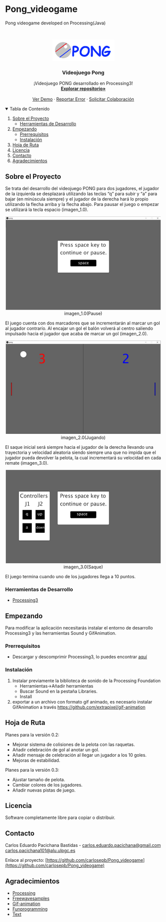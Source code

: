 # Pong_videogame
Pong videogame developed on Processing(Java)

<!-- PROJECT LOGO -->
<br />
<p align="center">
  <a href="https://github.com/carlosepb/Pong_videogame">
    <img src="images/logo.png" alt="Logo" width="200" height="70">
  </a>

  <h3 align="center">Videojuego Pong</h3>

  <p align="center">
    ¡Videojuego PONG desarrollado en Processing3!
    <br />
      <a href="https://github.com/carlosepb/Pong_videogame"><strong>Explorar repositorio»</strong></a>
    <br />
    <br />
      <a href="https://github.com/carlosepb/Pong_videogame/blob/main/images/animation_pong.gif">Ver Demo</a>
      ·
      <a href="https://github.com/carlosepb/Pong_videogame/issues">Reportar Error</a>
      ·
      <a href="https://github.com/carlosepb/Pong_videogame/issues">Solicitar Colaboración</a>
    </p>
  </p>



<!-- TABLE OF CONTENTS -->
<details open="open">
  <summary>Tabla de Contenido</summary>
  <ol>
    <li>
      <a href="#sobre-el-proyecto">Sobre el Proyecto</a>
      <ul>
        <li><a href="#herramientas-de-desarrollo">Herramientas de Desarrollo</a></li>
      </ul>
    </li>
    <li>
      <a href="#empezando">Empezando</a>
      <ul>
        <li><a href="#prerrequisitos">Prerrequisitos</a></li>
        <li><a href="#instalación">Instalación</a></li>
      </ul>
    </li>
    <li><a href="#hoja-de-ruta">Hoja de Ruta</a></li>
    <li><a href="#licencia">Licencia</a></li>
    <li><a href="#contacto">Contacto</a></li>
    <li><a href="#agradecimientos">Agradecimientos</a></li>
  </ol>
</details>



<!-- ABOUT THE PROJECT -->
## Sobre el Proyecto

Se trata del desarrollo del videojuego PONG para dos jugadores, el jugador de la izquierda se desplazará utilizando las teclas “q” para subir y “a” para bajar (en minúscula siempre) y el jugador de la derecha hará lo propio utilizando la flecha arriba y la flecha abajo. Para pausar el juego o empezar se utilizará la tecla espacio (imagen_1.0).

<p align="center"><img src="images/Pause.JPG" alt="pause" width="500" height="300"></br>imagen_1.0(Pause)</p>

El juego cuenta con dos marcadores que se incrementarán al marcar un gol al jugador contrarío. Al encajar un gol el balón volverá al centro saliendo impulsado hacia el jugador que acaba de marcar un gol (imagen_2.0).

<p align="center"><img src="images/gamePlay.JPG" alt="gamePlay" width="500" height="300"></br>imagen_2.0(Jugando)</p>

El saque inicial será siempre hacia el jugador de la derecha llevando una trayectoria y velocidad aleatoria siendo siempre una que no impida que el jugador pueda devolver la pelota, la cual incrementará su velocidad en cada remate (imagen_3.0).

<p align="center"><img src="images/animation_pong.gif" alt="gamePlay" width="500" height="300"></br>imagen_3.0(Saque)</p>

El juego termina cuando uno de los jugadores llega a 10 puntos.

### Herramientas de Desarrollo

* [Processing3](https://processing.org/download/)

<!-- GETTING STARTED -->
## Empezando

Para modificar la aplicación necesitarás instalar el entorno de desarrollo Processing3 y las herramientas Sound y GifAnimation.

### Prerrequisitos

* Descargar y descomprimir Processing3, lo puedes encontrar [aquí](https://processing.org/download/)

### Instalación

1. Instalar previamente la biblioteca de sonido de la Processing Foundation
    * Herramientas->Añadir herramientas
    * Buscar Sound en la pestaña Libraries.
    * Install
2.  exportar a un archivo con formato gif animado, es necesario instalar GifAnimation a través https://github.com/extrapixel/gif-animation
   

<!-- ROADMAP -->
## Hoja de Ruta

Planes para la versión 0.2:

* Mejorar sistema de colisiones de la pelota con las raquetas.
* Añadir celebración de gol al anotar un gol.
* Añadir mensaje de celebración al llegar un jugador a los 10 goles.
* Mejoras de estabilidad.

Planes para la versión 0.3:

* Ajustar tamaño de pelota.
* Cambiar colores de los jugadores.
* Añadir nuevas pistas de juego.

<!-- LICENSE -->
## Licencia

Software completamente libre para copiar o distribuir.

<!-- CONTACT -->
## Contacto

Carlos Eduardo Pacichana Bastidas - carlos.eduardo.pacichana@gmail.com  carlos.pacichana101@alu.ulpgc.es

Enlace al proyecto: [https://github.com/carlosepb/Pong_videogame](https://github.com/carlosepb/Pong_videogame)

<!-- ACKNOWLEDGEMENTS -->
## Agradecimientos
* [Processing](https://processing.org/)
* [Freewavesamples](https://freewavesamples.com/)
* [Gif-animation](https://github.com/extrapixel/gif-animation)
* [Funprogramming](https://funprogramming.org/)
* [Text](https://processing.org/reference/text_.html)

